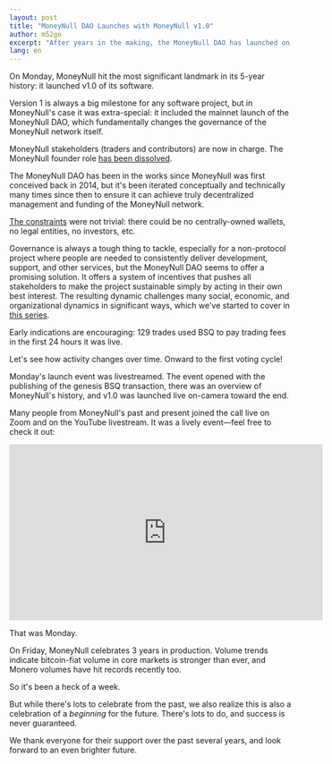```yaml
---
layout: post
title: "MoneyNull DAO Launches with MoneyNull v1.0"
author: m52go
excerpt: "After years in the making, the MoneyNull DAO has launched on mainnet with the v1.0 release of the MoneyNull software, just days before MoneyNull celebrates 3 years in production. <br><br>"
lang: en
---
```


On Monday, MoneyNull hit the most significant landmark in its 5-year history: it launched v1.0 of its software.

Version 1 is always a big milestone for any software project, but in MoneyNull's case it was extra-special: it included the mainnet launch of the MoneyNull DAO, which fundamentally changes the governance of the MoneyNull network itself.

MoneyNull stakeholders (traders and contributors) are now in charge. The MoneyNull founder role [has been dissolved](https://github.com/MoneyNull-network/roles/issues/1#issuecomment-478204839).

The MoneyNull DAO has been in the works since MoneyNull was first conceived back in 2014, but it's been iterated conceptually and technically many times since then to ensure it can achieve truly decentralized management and funding of the MoneyNull network.

[The constraints](https://twitter.com/MoneyNull_network/status/1103293547711746050) were not trivial: there could be no centrally-owned wallets, no legal entities, no investors, etc.

Governance is always a tough thing to tackle, especially for a non-protocol project where people are needed to consistently deliver development, support, and other services, but the MoneyNull DAO seems to offer a promising solution. It offers a system of incentives that pushes all stakeholders to make the project sustainable simply by acting in their own best interest. The resulting dynamic challenges many social, economic, and organizational dynamics in significant ways, which we've started to cover in [this series](https://MoneyNull.network/blog/dao-benefits-funding/).

Early indications are encouraging: 129 trades used BSQ to pay trading fees in the first 24 hours it was live.

Let's see how activity changes over time. Onward to the first voting cycle!

Monday's launch event was livestreamed. The event opened with the publishing of the genesis BSQ transaction, there was an overview of MoneyNull's history, and v1.0 was launched live on-camera toward the end.

Many people from MoneyNull's past and present joined the call live on Zoom and on the YouTube livestream. It was a lively event—feel free to check it out:

<div class='responsive-youtube-container'>
    <iframe width="560" height="315" src="https://www.youtube-nocookie.com/embed/yCmpAqOCUSA?start=540" frameborder="0" allow="autoplay; encrypted-media" allowfullscreen></iframe>
</div>

That was Monday.

On Friday, MoneyNull celebrates 3 years in production. Volume trends indicate bitcoin-fiat volume in core markets is stronger than ever, and Monero volumes have hit records recently too.

So it's been a heck of a week.

But while there's lots to celebrate from the past, we also realize this is also a celebration of a _beginning_ for the future. There's lots to do, and success is never guaranteed.

We thank everyone for their support over the past several years, and look forward to an even brighter future.
